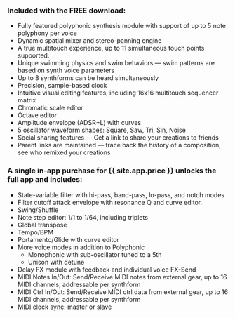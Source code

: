 
### Included with the **<span class="c_fg1">FREE</span>** download:

  - Fully featured polyphonic synthesis module with support of up to 5 note polyphony per voice
  - Dynamic spatial mixer and stereo-panning engine
  - A true multitouch experience, up to 11 simultaneous touch points supported.
  - Unique swimming physics and swim behaviors — swim patterns are based on synth voice parameters
  - Up to 8 synthforms can be heard simultaneously
  - Precision, sample-based clock
  - Intuitive visual editing features, including 16x16 multitouch sequencer matrix
  - Chromatic scale editor
  - Octave editor
  - Amplitude envelope (ADSR+L) with curves
  - 5 oscillator waveform shapes: Square, Saw, Tri, Sin, Noise
  - Social sharing features — Get a link to share your creations to friends
  - Parent links are maintained — trace back the history of a composition, see who remixed your creations

### A single in-app purchase for **<span class="c_fg1">{{ site.app.price }}</span>** unlocks the full app and includes:

  - State-variable filter with hi-pass, band-pass, lo-pass, and notch modes
  - Filter cutoff attack envelope with resonance Q and curve editor.
  - Swing/Shuffle
  - Note step editor: 1/1 to 1/64, including triplets
  - Global transpose
  - Tempo/BPM
  - Portamento/Glide with curve editor
  - More voice modes in addition to Polyphonic
    - Monophonic with sub-oscillator tuned to a 5th
    - Unison with detune
  - Delay FX module with feedback and individual voice FX-Send
  - MIDI Notes In/Out: Send/Receive MIDI notes from external gear, up to 16 MIDI channels, addressable per synthform
  - MIDI Ctrl In/Out: Send/Receive MIDI ctrl data from external gear, up to 16 MIDI channels, addressable per synthform
  - MIDI clock sync: master or slave

